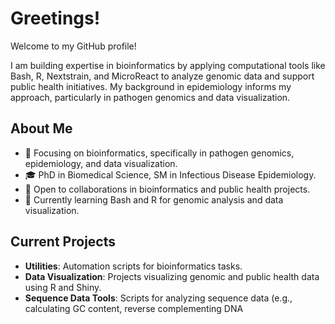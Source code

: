 # Greetings!
Welcome to my GitHub profile!

I am building expertise in bioinformatics by applying computational tools like Bash, R, Nextstrain, and MicroReact
to analyze genomic data and support public health initiatives. My background in epidemiology informs my approach,
particularly in pathogen genomics and data visualization.

## About Me
- 🧬 Focusing on bioinformatics, specifically in pathogen genomics, epidemiology, and data visualization.
- 🎓 PhD in Biomedical Science, SM in Infectious Disease Epidemiology.
- 💼 Open to collaborations in bioinformatics and public health projects.
- 🌱 Currently learning Bash and R for genomic analysis and data visualization.

## Current Projects
- **Utilities**: Automation scripts for bioinformatics tasks.
- **Data Visualization**: Projects visualizing genomic and public health data using R and Shiny.
- **Sequence Data Tools**: Scripts for analyzing sequence data (e.g., calculating GC content, reverse complementing DNA
